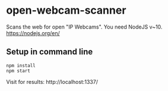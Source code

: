 # open-webcam-scanner
Scans the web for open "IP Webcams".
You need NodeJS v~10. https://nodejs.org/en/

## Setup in command line

```
npm install
npm start
```

Visit for results: http://localhost:1337/
